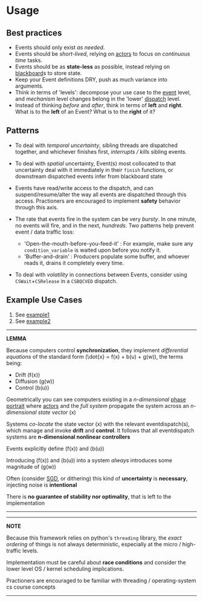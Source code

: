 # Usage

## Best practices

* Events should only exist *as needed*.
* Events should be *short-lived*, relying on [actors](classes.md#actors) to focus on *continuous time* tasks.
* Events should be as **state-less** as possible, instead relying on [blackboard](classes.md#blackboard)s to store state.
* Keep your Event definitions DRY, push as much variance into arguments.
* Think in terms of 'levels': decompose your use case to the [event](classes.md#event) level, and *mechanism* level changes belong in the 'lower' [dispatch](classes.md#eventdispatch) level.
* Instead of thinking *before* and *after*, think in terms of **left** and **right**. What is to the **left** of an Event? What is to the **right** of it?

## Patterns

* To deal with *temporal uncertainty*, sibling threads are dispatched together, and whichever finishes first, *interrupts / kills* sibling events.
* To deal with *spatial* uncertainty, Event(s) most collocated to that uncertainty deal with it immediately in their `finish` functions, or downstream dispatched events infer from blackboard state
* Events have read/write access to the dispatch, and can suspend/resume/alter the way all events are dispatched through this access. Practioners are encouraged to implement **safety** behavior through this axis.

* The rate that events fire in the system can be very *bursty*. In one minute, no events will fire, and in the next, *hundreds*. Two patterns help prevent event / data traffic loss:
	* 'Open-the-mouth-before-you-feed-it' : For example, make sure any `condition_variable` is waited upon before you notify it.
	* 'Buffer-and-drain' : Producers populate some buffer, and whoever reads it, drains it completely every time.

* To deal with *volatility* in connections between Events, consider using `CSWait`+`CSRelease` in a `CSBQCVED` dispatch.

## Example Use Cases

1. See <a href="https://github.com/cyan-at/eventdispatch/blob/main/python3/eventdispatch/eventdispatch/example1.py" target="_blank">example1</a>
1. See <a href="https://github.com/cyan-at/eventdispatch/blob/main/python3/eventdispatch/eventdispatch/example2.py" target="_blank">example2</a>

---
**LEMMA**

Because computers control **synchronization**, they implement *differential equations* of the standard form \(\dot{x} = f(x) + b(u) + g(w)\), the terms being:

* Drift \(f(x)\)
* Diffusion \(g(w)\)
* Control \(b(u)\)

Geometrically you can see computers existing in a *n-dimensional* [phase portrait](https://en.wikipedia.org/wiki/Phase_portrait) where [actors](classes.md#actors) and the *full system* propagate the system across an *n-dimensional state vector* \(x\)

Systems *co-locate* the state vector \(x\) with the relevant eventdispatch(s), which manage and invoke **drift** and **control**. It follows that all eventdispatch systems are **n-dimensional nonlinear controllers**

Events explicitly define \(f(x)\) and \(b(u)\)

Introducing \(f(x)\) and \(b(u)\) into a system *always* introduces some magnitude of \(g(w)\)

Often (consider [SGD](https://en.wikipedia.org/wiki/Stochastic_gradient_descent), or dithering) this kind of **uncertainty** is **necessary**, injecting noise is **intentional**

There is **no guarantee of stability nor optimality**, that is left to the implementation

---

---
**NOTE**

Because this framework relies on python's `threading` library, the *exact ordering* of things is not always deterministic, especially at the micro / high-traffic levels.

Implementation must be careful about **race conditions** and consider the lower level OS / kernel scheduling implications.

Practioners are encouraged to be familiar with threading / operating-system cs course concepts

---